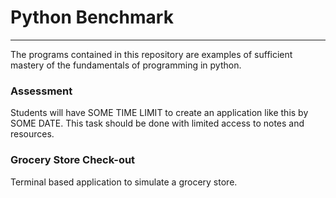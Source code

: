 # Python Benchmark
-----
The programs contained in this repository are examples of sufficient mastery of the fundamentals of programming in python.

### Assessment
Students will have SOME TIME LIMIT to create an application like this by SOME DATE. This task should be done with limited access to notes and resources.

### Grocery Store Check-out
Terminal based application to simulate a grocery store.